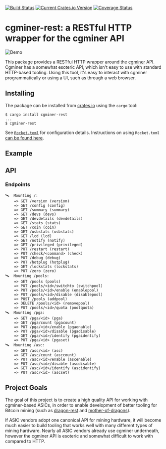 [![Build Status](https://travis-ci.org/brndnmtthws/cgminer-rest.svg?branch=master)](https://travis-ci.org/brndnmtthws/cgminer-rest) [![Current Crates.io Version](https://img.shields.io/crates/v/cgminer-rest.svg)](https://crates.io/crates/cgminer-rest) [![Coverage Status](https://coveralls.io/repos/github/brndnmtthws/cgminer-rest/badge.svg?branch=master)](https://coveralls.io/github/brndnmtthws/cgminer-rest?branch=master)

# cgminer-rest: a RESTful HTTP wrapper for the cgminer API

![Demo](/demo.gif?raw=true)

This package provides a RESTful HTTP wrapper around the
[cgminer](https://github.com/ckolivas/cgminer) API. Cgminer has a somewhat
esoteric API, which isn't easy to use with standard HTTP-based tooling. Using
this tool, it's easy to interact with cgminer programmatically or using a UI,
such as through a web browser.

## Installing

The package can be installed from [crates.io](https://crates.io/) using the `cargo` tool:

```ShellSession
$ cargo install cgminer-rest
...
$ cgminer-rest
```

See [`Rocket.toml`](Rocket.toml) for configuration details. Instructions on using `Rocket.toml` [can be found here](https://rocket.rs/v0.4/guide/configuration/#rockettoml).

## Example

## API

### Endpoints

    🛰  Mounting /:
        => GET /version (version)
        => GET /config (config)
        => GET /summary (summary)
        => GET /devs (devs)
        => GET /devdetails (devdetails)
        => GET /stats (stats)
        => GET /coin (coin)
        => GET /usbstats (usbstats)
        => GET /lcd (lcd)
        => GET /notify (notify)
        => GET /privileged (privileged)
        => PUT /restart (restart)
        => PUT /check/<command> (check)
        => PUT /debug (debug)
        => PUT /hotplug (hotplug)
        => GET /lockstats (lockstats)
        => PUT /zero (zero)
    🛰  Mounting /pools:
        => GET /pools (pools)
        => PUT /pools/<id>/switchto (switchpool)
        => PUT /pools/<id>/enable (enablepool)
        => PUT /pools/<id>/disable (disablepool)
        => POST /pools (addpool)
        => DELETE /pools/<id> (removepool)
        => PUT /pools/<id>/quota (poolquota)
    🛰  Mounting /pga:
        => GET /pga/<id> (pga)
        => GET /pga/count (pgacount)
        => PUT /pga/<id>/enable (pgaenable)
        => PUT /pga/<id>/disable (pgadisable)
        => GET /pga/<id>/identify (pgaidentify)
        => PUT /pga/<id> (pgaset)
    🛰  Mounting /asc:
        => GET /asc/<id> (asc)
        => GET /asc/count (asccount)
        => PUT /asc/<id>/enable (ascenable)
        => PUT /asc/<id>/disable (ascdisable)
        => GET /asc/<id>/identify (ascidentify)
        => PUT /asc/<id> (ascset)

## Project Goals

The goal of this project is to create a high quality API for working with
cgminer-based ASICs, in order to enable development of better tooling for
Bitcoin mining (such as [dragon-rest](https://github.com/brndnmtthws/dragon-rest) and [mother-of-dragons](https://github.com/brndnmtthws/mother-of-dragons)).

If ASIC vendors adopt one canonical API for mining hardware, it will become
much easier to build tooling that works well with many different types of
mining hardware. Nearly all ASIC vendors already use cgminer underneath,
however the cgminer API is esoteric and somewhat difficult to work with
compared to HTTP.
